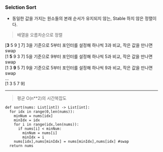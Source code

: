 ### Selction Sort

- 동일한 값을 가지는 원소들의 본래 순서가 유지되지 않는, Stable 하지 않은 정렬이다.

> 배열을 오름차순으로 정렬

[**3** 5 9 <U>1</U> 7] 3을 기준으로 5부터 포인터를 설정해 하나씩 3과 비교, 작은 값을 만나면 swap  
[1 **5** 9 3 7] 5을 기준으로 9부터 포인터를 설정해 하나씩 5과 비교, 작은 값을 만나면 swap  
[1 3 **9** 5 7] 9을 기준으로 5부터 포인터를 설정해 하나씩 9과 비교, 작은 값을 만나면 swap  
...  
[1 3 5 7 9]  

---  
  

> 평균 O(n\*\*2)의 시간복잡도

```
def sort(nums: List[int]) -> List[int]:
  for idx in range(0,len(nums)):
    minNum = nums[idx]
    minIdx = idx
    for i in range(idx,len(nums)):
      if nums[i] < minNum:
        minNum = nums[i]
        minIdx = i
    nums[idx],nums[minIdx] = nums[minIdx],nums[idx] #swap
  return nums
```
